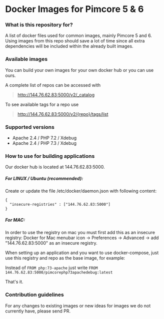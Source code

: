 # Docker Images for Pimcore 5 & 6

### What is this repository for? ###

A list of docker files used for common images, mainly Pimcore 5 and 6.
Using images from this repo should save a lot of time since all extra dependencies will be included within the already built images.

### Available images

You can build your own images for your own docker hub or you can use ours.

A complete list of repos can be accessed with
> http://144.76.62.83:5000/v2/_catalog

To see available tags for a repo use 
> http://144.76.62.83:5000/v2/{repo}/tags/list

### Supported versions
 - Apache 2.4 / PHP 7.2 / Xdebug
 - Apache 2.4 / PHP 7.3 / Xdebug

### How to use for building applications ###
Our docker hub is located at 144.76.62.83:5000.

##### For LINUX / Ubuntu (recommended):
Create or update the file /etc/docker/daemon.json with following content:
```
{
  "insecure-registries" : ["144.76.62.83:5000"]
}
```

##### For MAC:
In order to use the registry on mac you must first add this as an insecure registry:
Docker for Mac menubar icon -> Preferences -> Advanced -> add "144.76.62.83:5000" as an insecure registry.

When setting up an application and you want to use docker-compose, just use this registry and repo as the base image, for example:

Instead of `FROM php:73-apache` just write `FROM 144.76.62.83:5000/pimcorephp73apachedebug:latest`

That's it.

### Contribution guidelines ###

For any changes to existing images or new ideas for images we do not currently have, please send PR.
